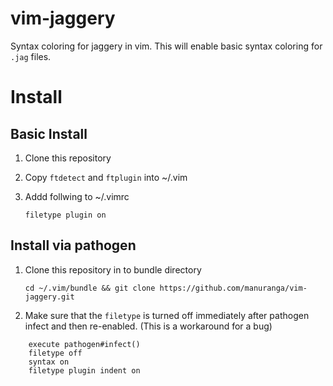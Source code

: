 vim-jaggery
===========

Syntax coloring for jaggery in vim. This will enable basic syntax coloring for `.jag` files.


Install
=======

## Basic Install

1. Clone this repository
2. Copy `ftdetect` and `ftplugin` into ~/.vim
3. Addd follwing to ~/.vimrc

    `filetype plugin on`


## Install via pathogen

1. Clone this repository in to bundle directory

    `cd ~/.vim/bundle && git clone https://github.com/manuranga/vim-jaggery.git`
    
2. Make sure that the `filetype` is turned off immediately after pathogen infect and then re-enabled. (This is a workaround for a bug)

```
    execute pathogen#infect()
    filetype off
    syntax on
    filetype plugin indent on
```

